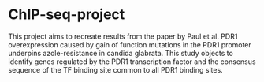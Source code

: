 # ChIP-seq-project

This project aims to recreate results from the paper by Paul et al. PDR1 overexpression caused by gain of function mutations in the PDR1 promoter underpins azole-resistance in candida glabrata. 
This study objects to identify genes regulated by the PDR1 transcription factor and the consensus sequence of the TF binding site common to all PDR1 binding sites.
